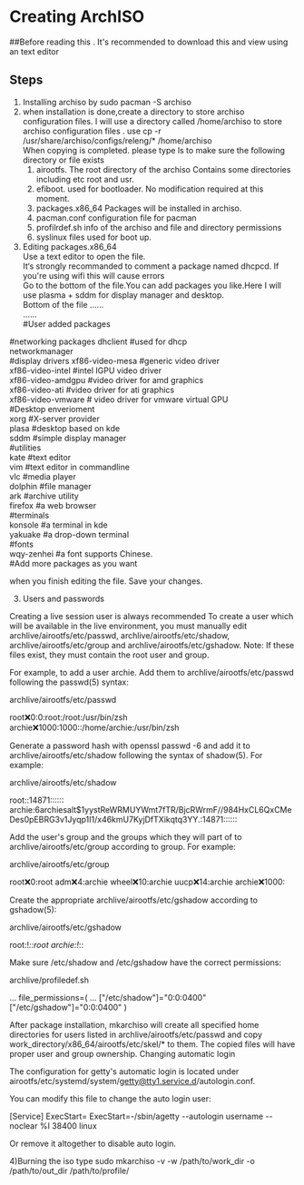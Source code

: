 # Creating ArchISO   

##Before reading this . It's recommended to download this and view using an text editor
## Steps

1) Installing archiso by sudo pacman -S archiso   
2) when installation is done,create a directory to store archiso configuration files. I will use a directory called /home/archiso to store archiso  configuration files . use cp -r /usr/share/archiso/configs/releng/* /home/archiso   
When copying is completed. please type ls to make sure the following directory or file exists   
	1. airootfs. The root directory of the archiso Contains some directories including etc root and usr.    
	2. efiboot. used for bootloader. No modification required at this moment.   
	3. packages.x86_64 Packages will be installed in archiso.   
	4. pacman.conf configuration file for pacman    
	5. profilrdef.sh info of the archiso and file and directory permissions   
	6. syslinux files used for boot up.   
3) Editing packages.x86_64   
Use a text editor to open the file.   
It‘s strongly recommanded to comment a package named dhcpcd. If you're using wifi this will cause errors   
Go to the bottom of the file.You can add packages you like.Here I will use plasma + sddm for display manager and desktop.   
Bottom of the file
......   
......   
 #User added packages
 

 #networking packages
dhclient #used for dhcp   
networkmanager   
 #display drivers
xf86-video-mesa 	#generic video driver   
xf86-video-intel 	#intel IGPU video driver   
xf86-video-amdgpu 	#video driver for amd graphics   
xf86-video-ati 		#video driver for ati graphics   
xf86-video-vmware 	# video driver for vmware virtual GPU   
 #Desktop enverioment   
xorg 				#X-server provider   
plasa 				#desktop based on kde   
sddm 				#simple display manager   
 #utilities   
kate 				#text editor   
vim 				#text editor in commandline   
vlc 				#media player   
dolphin 			#file manager   
ark  				#archive utility   
firefox 			#a web browser   
 #terminals   
konsole 			#a terminal in kde   
yakuake 			#a drop-down terminal   
 #fonts   
wqy-zenhei 			#a font supports Chinese.    
 #Add more packages as you want

when you finish editing the file. Save your changes.

3) Users and passwords

Creating a live session user is always recommended
To create a user which will be available in the live environment, you must manually edit archlive/airootfs/etc/passwd, archlive/airootfs/etc/shadow, archlive/airootfs/etc/group and archlive/airootfs/etc/gshadow.
Note: If these files exist, they must contain the root user and group.

For example, to add a user archie. Add them to archlive/airootfs/etc/passwd following the passwd(5) syntax:

archlive/airootfs/etc/passwd

root:x:0:0:root:/root:/usr/bin/zsh   
archie:x:1000:1000::/home/archie:/usr/bin/zsh    

Generate a password hash with openssl passwd -6 and add it to archlive/airootfs/etc/shadow following the syntax of shadow(5). For example:

archlive/airootfs/etc/shadow

root::14871::::::
archie:$6$archiesalt$1yystReWRMUYWmt7fTR/BjcRWrmF//984HxCL6QxCMeDes0pEBRG3v1Jyqp1I1/x46kmU7KyjDfTXikqtq3YY.:14871::::::

Add the user's group and the groups which they will part of to archlive/airootfs/etc/group according to group. For example:

archlive/airootfs/etc/group

root:x:0:root
adm:x:4:archie
wheel:x:10:archie
uucp:x:14:archie
archie:x:1000:

Create the appropriate archlive/airootfs/etc/gshadow according to gshadow(5):

archlive/airootfs/etc/gshadow

root:!*::root
archie:!*::

Make sure /etc/shadow and /etc/gshadow have the correct permissions:

archlive/profiledef.sh

...
file_permissions=(
  ...
  ["/etc/shadow"]="0:0:0400"
  ["/etc/gshadow"]="0:0:0400"
)

After package installation, mkarchiso will create all specified home directories for users listed in archlive/airootfs/etc/passwd and copy work_directory/x86_64/airootfs/etc/skel/* to them. The copied files will have proper user and group ownership.
Changing automatic login

The configuration for getty's automatic login is located under airootfs/etc/systemd/system/getty@tty1.service.d/autologin.conf.

You can modify this file to change the auto login user:

[Service]
ExecStart=
ExecStart=-/sbin/agetty --autologin username --noclear %I 38400 linux

Or remove it altogether to disable auto login. 

4)Burning the iso 
type sudo mkarchiso -v -w /path/to/work_dir -o /path/to/out_dir /path/to/profile/





